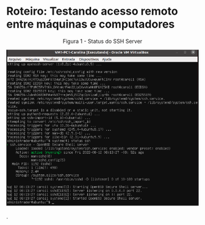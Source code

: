 # Roteiro: Testando acesso remoto entre máquinas e computadores

<div align="center">
  <p>Figura 1 - Status do SSH Server</p>
  <img src="../Imagens/etapa4-status-ssh.5.png" />
  <br><br>
</div>.
